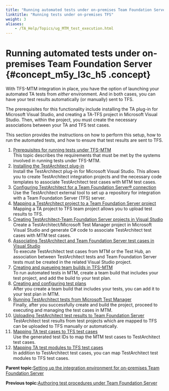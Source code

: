 ```yaml
--- 
title: "Running automated tests under on-premises Team Foundation Server"
linktitle: "Running tests under on-premises TFS"
weight: 3
aliases: 
    - /TA_Help/Topics/ug_MTM_test_execution.html
---
```

# Running automated tests under on-premises Team Foundation Server {#concept_m5y_l3c_h5 .concept}

With TFS-MTM integration in place, you have the option of launching your automated TA tests from *either* environment. And in both cases, you can have your test results automatically \(or manually\) sent to TFS.

The prerequisites for this functionality include installing the TA plug-in for Microsoft Visual Studio, and creating a TA-TFS project in Microsoft Visual Studio. Then, within the project, you must create the necessary associations between your TA and TFS test cases.

This section provides the instructions on how to perform this setup, how to run the automated tests, and how to ensure that test results are sent to TFS.

1.  [Prerequisites for running tests under TFS-MTM](../../TA_Help/Topics/ug_MTM_test_execution_prerequisites.html)  
This topic describes the requirements that must be met by the systems involved in running tests under TFS-MTM.
2.  [Installing the TestArchitect plug-in](../../TA_Help/Topics/ug_MTM_installing_TA_plugin.html)  
Install the TestArchitect plug-in for Microsoft Visual Studio. This allows you to create TestArchitect integration projects and the necessary code templates to associate TestArchitect test cases with MTM test cases.
3.  [Configuring TestArchitect for a Team Foundation Server® connection](../../TA_Help/Topics/Integration_MTM_connecting_TFS_COPY.html)  
Use the TestArchitect external tool to set up a repository for integration with a Team Foundation Server \(TFS\) server.
4.  [Mapping a TestArchitect project to a Team Foundation Server project](../../TA_Help/Topics/Integration_MTM_map_proj_COPY.html)  
Mapping a TA project to TFS team project allows you to upload test results to TFS.
5.  [Creating TestArchitect-Team Foundation Server projects in Visual Studio](../../TA_Help/Topics/Integration_MTM_creating_vs_project.html)  
Create a TestArchitect/Microsoft Test Manager project in Microsoft Visual Studio and generate C\# code to associate TestArchitect test cases with MTM test cases.
6.  [Associating TestArchitect and Team Foundation Server test cases in Visual Studio](../../TA_Help/Topics/ug_MTM_associate.html)  
To execute TestArchitect test cases from MTM or the Test Hub, an association between TestArchitect tests and Team Foundation Server tests must be created in the related Visual Studio project.
7.  [Creating and queueing team builds in TFS-MTM](../../TA_Help/Topics/ug_MTM_test_execution_creating_team_builds.html)  
To run automated tests in MTM, create a team build that includes your test project, and add the build to your test plan.
8.  [Creating and configuring test plans](../../TA_Help/Topics/ug_MTM_test_execution_configuring_test_plans.html)  
After you create a team build that includes your tests, you can add it to your test plan in MTM.
9.  [Running TestArchitect tests from Microsoft Test Manager](../../TA_Help/Topics/Integration_MTM_running_test_cases.html)  
Finally, after you successfully create and build the project, proceed to executing and managing the test cases in MTM.
10. [Uploading TestArchitect test results to Team Foundation Server](../../TA_Help/Topics/ug_MTM_upload_result.html)  
TestArchitect test results from test projects which are mapped to TFS can be uploaded to TFS manually or automatically.
11. [Mapping TA test cases to TFS test cases](../../TA_Help/Topics/Integration_MTM_mapping_TA_MTM_IDs.html)  
Use the generated test IDs to map the MTM test cases to TestArchitect test cases.
12. [Mapping TA test modules to TFS test cases](../../TA_Help/Topics/TFS_mapping_TM.html)  
In addition to TestArchitect test cases, you can map TestArchitect test modules to TFS test cases.

**Parent topic:**[Setting up the integration environment for on-premises Team Foundation Server](../../TA_Help/Topics/ug_MTM_setting_up_environment.html)

**Previous topic:**[Authoring test procedures under Team Foundation Server](../../TA_Help/Topics/ug_MTM_set_up_TA.html)

